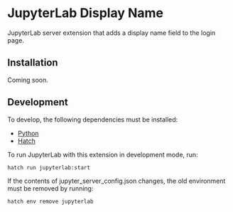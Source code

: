 # JupyterLab Display Name

JupyterLab server extension that adds a display name field to the login page.

## Installation

Coming soon.

## Development

To develop, the following dependencies must be installed:

- [Python](https://www.python.org/downloads/)
- [Hatch](https://hatch.pypa.io/latest/install/)

To run JupyterLab with this extension in development mode, run:

```
hatch run jupyterlab:start
```

If the contents of jupyter_server_config.json changes, the old environment must be removed
by running:

```
hatch env remove jupyterlab
```
